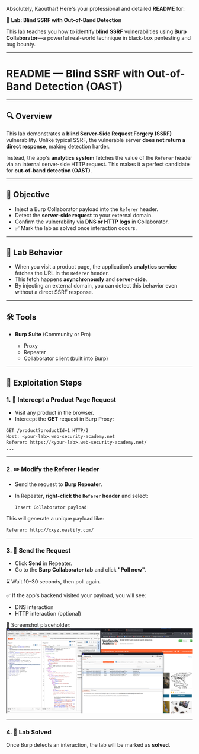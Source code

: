 Absolutely, Kaouthar! Here's your professional and detailed **README** for:

🎯 **Lab: Blind SSRF with Out-of-Band Detection**

This lab teaches you how to identify **blind SSRF** vulnerabilities using **Burp Collaborator**—a powerful real-world technique in black-box pentesting and bug bounty.

---

# README — Blind SSRF with Out-of-Band Detection (OAST)

---

## 🔍 Overview

This lab demonstrates a **blind Server-Side Request Forgery (SSRF)** vulnerability. Unlike typical SSRF, the vulnerable server **does not return a direct response**, making detection harder.

Instead, the app's **analytics system** fetches the value of the `Referer` header via an internal server-side HTTP request. This makes it a perfect candidate for **out-of-band detection (OAST)**.

---

## 🎯 Objective

* Inject a Burp Collaborator payload into the `Referer` header.
* Detect the **server-side request** to your external domain.
* Confirm the vulnerability via **DNS or HTTP logs** in Collaborator.
* ✅ Mark the lab as solved once interaction occurs.

---

## 🧠 Lab Behavior

* When you visit a product page, the application’s **analytics service** fetches the URL in the `Referer` header.
* This fetch happens **asynchronously** and **server-side**.
* By injecting an external domain, you can detect this behavior even without a direct SSRF response.

---

## 🛠️ Tools

* **Burp Suite** (Community or Pro)

  * Proxy
  * Repeater
  * Collaborator client (built into Burp)

---

## 🚀 Exploitation Steps

### 1. 🎯 Intercept a Product Page Request

* Visit any product in the browser.
* Intercept the **GET** request in Burp Proxy:

```http
GET /product?productId=1 HTTP/2
Host: <your-lab>.web-security-academy.net
Referer: https://<your-lab>.web-security-academy.net/
...
```

---

### 2. ✏️ Modify the Referer Header

* Send the request to **Burp Repeater**.
* In Repeater, **right-click the `Referer` header** and select:

  ```
  Insert Collaborator payload
  ```

This will generate a unique payload like:

```http
Referer: http://xxyz.oastify.com/
```

---

### 3. 📡 Send the Request

* Click **Send** in Repeater.
* Go to the **Burp Collaborator tab** and click **"Poll now"**.

⌛ Wait 10–30 seconds, then poll again.

✅ If the app's backend visited your payload, you will see:

* DNS interaction
* HTTP interaction (optional)

📸 Screenshot placeholder: 
![ssrf](https://github.com/Kabilala/ssrf/blob/main/lab3/lab3.png)

---

### 4. 🏁 Lab Solved

Once Burp detects an interaction, the lab will be marked as **solved**.

